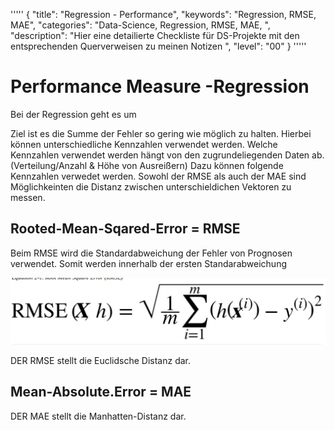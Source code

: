 '''''
{
"title": "Regression - Performance",
"keywords": "Regression, RMSE, MAE",
"categories": "Data-Science, Regression, RMSE, MAE, ",
"description": "Hier eine detailierte Checkliste für DS-Projekte mit den entsprechenden Querverweisen zu meinen Notizen ",
"level": "00"
}
'''''
<h1>Performance Measure -Regression</h1>

Bei der Regression geht es um 

Ziel ist es die Summe der Fehler so gering wie möglich zu halten. Hierbei können unterschiedliche Kennzahlen verwendet werden. Welche Kennzahlen verwendet werden hängt von den zugrundeliegenden Daten ab. (Verteilung/Anzahl & Höhe von Ausreißern)
Dazu können folgende Kennzahlen verwedet werden. Sowohl der RMSE als auch der MAE sind Möglichkeinten die Distanz zwischen unterschieldichen Vektoren zu messen. 

## Rooted-Mean-Sqared-Error = RMSE
Beim RMSE wird die Standardabweichung der Fehler von Prognosen verwendet. Somit werden innerhalb der ersten Standarabweichung 

![](imgs/2020-11-04-18-08-16.png)

DER RMSE stellt die Euclidsche Distanz dar.

## Mean-Absolute.Error = MAE

DER MAE stellt die Manhatten-Distanz dar.
